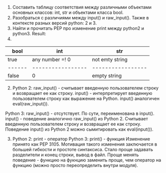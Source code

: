 1. Составить таблицу соответствия между различными объектами основных классов: int, str и объектами класса bool.
2. Разобраться с различиями между input() и raw_input(). Также в контексте разных версий python: 2 и 3.
3. Найти и прочитать PEP про изменение print между python2 и python3.
Result:
1.
| bool | int | str |
|------|-----|-----|
| true | any number =! 0 | not emty string |
|------|-----------------|-----------------|
|false | 0 | empty string |

2. Python 2: raw_input() - считывает введенную пользователем строку и возвращает ее как строку. input() - интерпретирует введенную пользователем строку как выражение на Python. input() аналогичен eval(raw_input()).

Python 3: raw_input() - отсутствует. По сути, переименована в input(). input() - поведение аналогично raw_input() из Python 2. Cчитывает введенную пользователем строку и возвращает ее как строку. Поведение input() из Python 2 можно сымитировать как eval(input()).

3. Python 2: print - оператор Python 3: print() - функция Изменение принято как PEP 3105. Мотивация такого изменения заключается в большей гибкости и простоте синтаксиса. Стало проще задавать разделители и конец строки, вывод в файл. Проще менять поведение - функцию на фукнцию заменить проще, чем оператор на функцию (можно просто переопределить внутри модуля).
